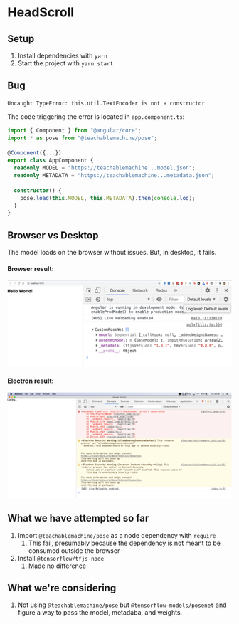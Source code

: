 # HeadScroll

## Setup

1. Install dependencies with `yarn`
2. Start the project with `yarn start`

## Bug

`Uncaught TypeError: this.util.TextEncoder is not a constructor`

The code triggering the error is located in `app.component.ts`:

```typescript
import { Component } from "@angular/core";
import * as pose from "@teachablemachine/pose";

@Component({...})
export class AppComponent {
  readonly MODEL = "https://teachablemachine...model.json";
  readonly METADATA = "https://teachablemachine...metadata.json";

  constructor() {
    pose.load(this.MODEL, this.METADATA).then(console.log);
  }
}
```

## Browser vs Desktop

The model loads on the browser without issues. But, in desktop, it fails.

#### Browser result:
![browser](src/assets/browser.png)

#### Electron result:
![electron](src/assets/electron.png)


## What we have attempted so far

1. Import  `@teachablemachine/pose` as a node dependency with `require`
   1. This fail, presumably because the dependency is not meant to be consumed outside the browser
2. Install `@tensorflow/tfjs-node`
   1. Made no difference

## What we're considering

1. Not using `@teachablemachine/pose` but `@tensorflow-models/posenet` and figure a way to pass the model, metadaba, and weights.